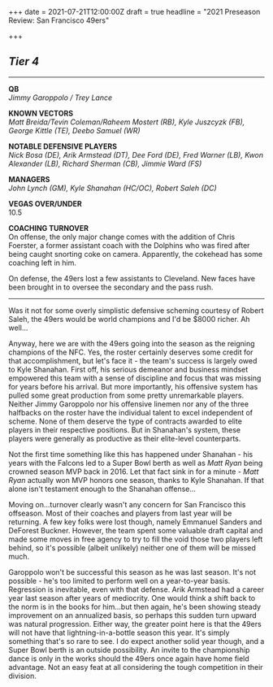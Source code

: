 +++
date = 2021-07-21T12:00:00Z
draft = true
headline = "2021 Preseason Review: San Francisco 49ers"

+++
## _Tier 4_

***

**QB**  
_Jimmy Garoppolo / Trey Lance_

**KNOWN VECTORS**  
_Matt Breida/Tevin Coleman/Raheem Mostert (RB), Kyle Juszcyzk (FB), George Kittle (TE), Deebo Samuel (WR)_

**NOTABLE DEFENSIVE PLAYERS**  
_Nick Bosa (DE), Arik Armstead (DT), Dee Ford (DE), Fred Warner (LB), Kwon Alexander (LB), Richard Sherman (CB), Jimmie Ward (FS)_

**MANAGERS**  
_John Lynch (GM), Kyle Shanahan (HC/OC), Robert Saleh (DC)_

**VEGAS OVER/UNDER**  
10\.5

**COACHING TURNOVER**  
On offense, the only major change comes with the addition of Chris Foerster, a former assistant coach with the Dolphins who was fired after being caught snorting coke on camera. Apparently, the cokehead has some coaching left in him.

On defense, the 49ers lost a few assistants to Cleveland. New faces have been brought in to oversee the secondary and the pass rush.

***

Was it not for some overly simplistic defensive scheming courtesy of Robert Saleh, the 49ers would be world champions and I'd be $8000 richer. Ah well...

Anyway, here we are with the 49ers going into the season as the reigning champions of the NFC. Yes, the roster certainly deserves some credit for that accomplishment, but let's face it - the team's success is largely owed to Kyle Shanahan. First off, his serious demeanor and business mindset empowered this team with a sense of discipline and focus that was missing for years before his arrival. But more importantly, his offensive system has pulled some great production from some pretty unremarkable players. Neither Jimmy Garoppolo nor his offensive linemen nor any of the three halfbacks on the roster have the individual talent to excel independent of scheme. None of them deserve the type of contracts awarded to elite players in their respective positions. But in Shanahan's system, these players were generally as productive as their elite-level counterparts.

Not the first time something like this has happened under Shanahan - his years with the Falcons led to a Super Bowl berth as well as _Matt Ryan_ being crowned season MVP back in 2016. Let that fact sink in for a minute - _Matt Ryan_ actually won MVP honors one season, thanks to Kyle Shanahan. If that alone isn't testament enough to the Shanahan offense...

Moving on...turnover clearly wasn't any concern for San Francisco this offseason. Most of their coaches and players from last year will be returning. A few key folks were lost though, namely Emmanuel Sanders and DeForest Buckner. However, the team spent some valuable draft capital and made some moves in free agency to try to fill the void those two players left behind, so it's possible (albeit unlikely) neither one of them will be missed much.

Garoppolo won't be successful this season as he was last season. It's not possible - he's too limited to perform well on a year-to-year basis. Regression is inevitable, even with that defense. Arik Armstead had a career year last season after years of mediocrity. One would think a shift back to the norm is in the books for him...but then again, he's been showing steady improvement on an annualized basis, so perhaps this sudden turn upward was natural progression. Either way, the greater point here is that the 49ers will not have that lightning-in-a-bottle season this year. It's simply something that's so rare to see. I do expect another solid year though, and a Super Bowl berth is an outside possibility. An invite to the championship dance is only in the works should the 49ers once again have home field advantage. Not an easy feat at all considering the tough competition in their division.